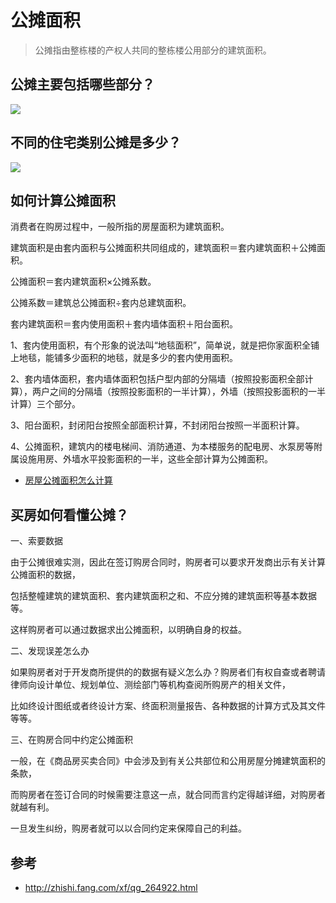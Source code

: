 # 公摊面积

>公摊指由整栋楼的产权人共同的整栋楼公用部分的建筑面积。


## 公摊主要包括哪些部分？

![](http://imgs.soufunimg.com/news/2017_03/14/zhishi/1489483833159_000.jpg)


## 不同的住宅类别公摊是多少？
![](http://imgs.soufunimg.com/news/2017_03/14/zhishi/1489483863238_000.jpg)


## 如何计算公摊面积

消费者在购房过程中，一般所指的房屋面积为建筑面积。

建筑面积是由套内面积与公摊面积共同组成的，建筑面积＝套内建筑面积＋公摊面积。

公摊面积＝套内建筑面积×公摊系数。

公摊系数＝建筑总公摊面积÷套内总建筑面积。

套内建筑面积＝套内使用面积＋套内墙体面积＋阳台面积。

1、套内使用面积，有个形象的说法叫“地毯面积”，简单说，就是把你家面积全铺上地毯，能铺多少面积的地毯，就是多少的套内使用面积。

2、套内墙体面积，套内墙体面积包括户型内部的分隔墙（按照投影面积全部计算），两户之间的分隔墙（按照投影面积的一半计算），外墙（按照投影面积的一半计算）三个部分。

3、阳台面积，封闭阳台按照全部面积计算，不封闭阳台按照一半面积计算。

4、公摊面积，建筑内的楼电梯间、消防通道、为本楼服务的配电房、水泵房等附属设施用房、外墙水平投影面积的一半，这些全部计算为公摊面积。

- [房屋公摊面积怎么计算](http://zhishi.fang.com/xf/qg_321414.html)


## 买房如何看懂公摊？

一、索要数据

由于公摊很难实测，因此在签订购房合同时，购房者可以要求开发商出示有关计算公摊面积的数据，

包括整幢建筑的建筑面积、套内建筑面积之和、不应分摊的建筑面积等基本数据等。

这样购房者可以通过数据求出公摊面积，以明确自身的权益。

二、发现误差怎么办

如果购房者对于开发商所提供的的数据有疑义怎么办？购房者们有权自查或者聘请律师向设计单位、规划单位、测绘部门等机构查阅所购房产的相关文件，

比如终设计图纸或者终设计方案、终面积测量报告、各种数据的计算方式及其文件等等。

三、在购房合同中约定公摊面积

一般，在《商品房买卖合同》中会涉及到有关公共部位和公用房屋分摊建筑面积的条款，

而购房者在签订合同的时候需要注意这一点，就合同而言约定得越详细，对购房者就越有利。

一旦发生纠纷，购房者就可以以合同约定来保障自己的利益。


## 参考
- http://zhishi.fang.com/xf/qg_264922.html
